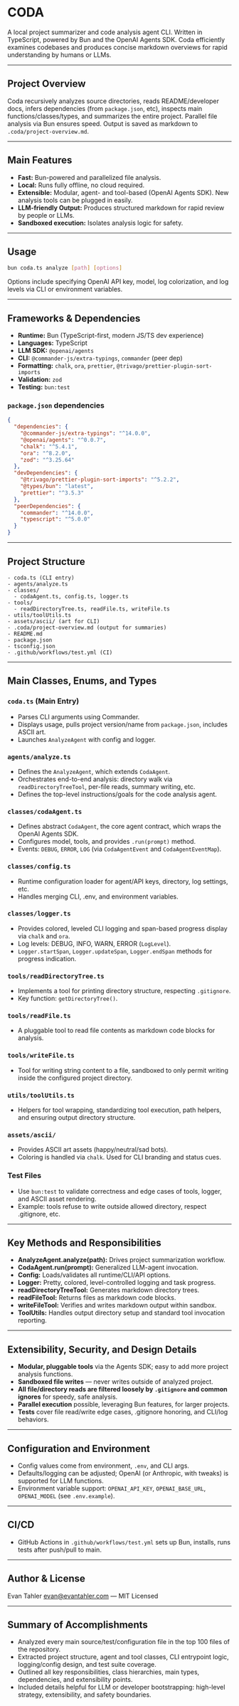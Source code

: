 # CODA

A local project summarizer and code analysis agent CLI. Written in TypeScript, powered by Bun and the OpenAI Agents SDK. Coda efficiently examines codebases and produces concise markdown overviews for rapid understanding by humans or LLMs.

---

## Project Overview

Coda recursively analyzes source directories, reads README/developer docs, infers dependencies (from `package.json`, etc), inspects main functions/classes/types, and summarizes the entire project. Parallel file analysis via Bun ensures speed. Output is saved as markdown to `.coda/project-overview.md`.

---

## Main Features

- **Fast:** Bun-powered and parallelized file analysis.
- **Local:** Runs fully offline, no cloud required.
- **Extensible:** Modular, agent- and tool-based (OpenAI Agents SDK). New analysis tools can be plugged in easily.
- **LLM-friendly Output:** Produces structured markdown for rapid review by people or LLMs.
- **Sandboxed execution:** Isolates analysis logic for safety.

---

## Usage

```sh
bun coda.ts analyze [path] [options]
```

Options include specifying OpenAI API key, model, log colorization, and log levels via CLI or environment variables.

---

## Frameworks & Dependencies

- **Runtime:** Bun (TypeScript-first, modern JS/TS dev experience)
- **Languages:** TypeScript
- **LLM SDK:** `@openai/agents`
- **CLI:** `@commander-js/extra-typings`, `commander` (peer dep)
- **Formatting:** `chalk`, `ora`, `prettier`, `@trivago/prettier-plugin-sort-imports`
- **Validation:** `zod`
- **Testing:** `bun:test`

### `package.json` dependencies

```json
{
  "dependencies": {
    "@commander-js/extra-typings": "^14.0.0",
    "@openai/agents": "^0.0.7",
    "chalk": "^5.4.1",
    "ora": "^8.2.0",
    "zod": "^3.25.64"
  },
  "devDependencies": {
    "@trivago/prettier-plugin-sort-imports": "^5.2.2",
    "@types/bun": "latest",
    "prettier": "^3.5.3"
  },
  "peerDependencies": {
    "commander": "^14.0.0",
    "typescript": "^5.0.0"
  }
}
```

---

## Project Structure

```
- coda.ts (CLI entry)
- agents/analyze.ts
- classes/
  - codaAgent.ts, config.ts, logger.ts
- tools/
  - readDirectoryTree.ts, readFile.ts, writeFile.ts
- utils/toolUtils.ts
- assets/ascii/ (art for CLI)
- .coda/project-overview.md (output for summaries)
- README.md
- package.json
- tsconfig.json
- .github/workflows/test.yml (CI)
```

---

## Main Classes, Enums, and Types

### `coda.ts` (Main Entry)

- Parses CLI arguments using Commander.
- Displays usage, pulls project version/name from `package.json`, includes ASCII art.
- Launches `AnalyzeAgent` with config and logger.

### `agents/analyze.ts`

- Defines the `AnalyzeAgent`, which extends `CodaAgent`.
- Orchestrates end-to-end analysis: directory walk via `readDirectoryTreeTool`, per-file reads, summary writing, etc.
- Defines the top-level instructions/goals for the code analysis agent.

### `classes/codaAgent.ts`

- Defines abstract `CodaAgent`, the core agent contract, which wraps the OpenAI Agents SDK.
- Configures model, tools, and provides `.run(prompt)` method.
- Events: `DEBUG`, `ERROR`, `LOG` (via `CodaAgentEvent` and `CodaAgentEventMap`).

### `classes/config.ts`

- Runtime configuration loader for agent/API keys, directory, log settings, etc.
- Handles merging CLI, .env, and environment variables.

### `classes/logger.ts`

- Provides colored, leveled CLI logging and span-based progress display via `chalk` and `ora`.
- Log levels: DEBUG, INFO, WARN, ERROR (`LogLevel`).
- `Logger.startSpan`, `Logger.updateSpan`, `Logger.endSpan` methods for progress indication.

### `tools/readDirectoryTree.ts`

- Implements a tool for printing directory structure, respecting `.gitignore`.
- Key function: `getDirectoryTree()`.

### `tools/readFile.ts`

- A pluggable tool to read file contents as markdown code blocks for analysis.

### `tools/writeFile.ts`

- Tool for writing string content to a file, sandboxed to only permit writing inside the configured project directory.

### `utils/toolUtils.ts`

- Helpers for tool wrapping, standardizing tool execution, path helpers, and ensuring output directory structure.

### `assets/ascii/`

- Provides ASCII art assets (happy/neutral/sad bots).
- Coloring is handled via `chalk`. Used for CLI branding and status cues.

### Test Files

- Use `bun:test` to validate correctness and edge cases of tools, logger, and ASCII asset rendering.
- Example: tools refuse to write outside allowed directory, respect .gitignore, etc.

---

## Key Methods and Responsibilities

- **AnalyzeAgent.analyze(path):** Drives project summarization workflow.
- **CodaAgent.run(prompt):** Generalized LLM-agent invocation.
- **Config:** Loads/validates all runtime/CLI/API options.
- **Logger:** Pretty, colored, level-controlled logging and task progress.
- **readDirectoryTreeTool:** Generates markdown directory trees.
- **readFileTool:** Returns files as markdown code blocks.
- **writeFileTool:** Verifies and writes markdown output within sandbox.
- **ToolUtils:** Handles output directory setup and standard tool invocation reporting.

---

## Extensibility, Security, and Design Details

- **Modular, pluggable tools** via the Agents SDK; easy to add more project analysis functions.
- **Sandboxed file writes** — never writes outside of analyzed project.
- **All file/directory reads are filtered loosely by `.gitignore` and common ignores** for speedy, safe analysis.
- **Parallel execution** possible, leveraging Bun features, for larger projects.
- **Tests** cover file read/write edge cases, .gitignore honoring, and CLI/log behaviors.

---

## Configuration and Environment

- Config values come from environment, `.env`, and CLI args.
- Defaults/logging can be adjusted; OpenAI (or Anthropic, with tweaks) is supported for LLM functions.
- Environment variable support: `OPENAI_API_KEY`, `OPENAI_BASE_URL`, `OPENAI_MODEL` (see `.env.example`).

---

## CI/CD

- GitHub Actions in `.github/workflows/test.yml` sets up Bun, installs, runs tests after push/pull to main.

---

## Author & License

Evan Tahler <evan@evantahler.com> — MIT Licensed

---

## Summary of Accomplishments

- Analyzed every main source/test/configuration file in the top 100 files of the repository.
- Extracted project structure, agent and tool classes, CLI entrypoint logic, logging/config design, and test suite coverage.
- Outlined all key responsibilities, class hierarchies, main types, dependencies, and extensibility points.
- Included details helpful for LLM or developer bootstrapping: high-level strategy, extensibility, and safety boundaries.
